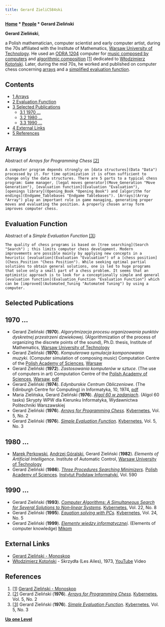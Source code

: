 ```yaml
---
title: Gerard ZieliC584ski
---
```

**[Home](Home "Home") * [People](People "People") * Gerard Zieliński**

**Gerard Zieliński**,

a Polish mathematician, computer scientist and early computer artist, during the 70s affiliated with the Institute of Mathematics, [Warsaw University of Technology](https://en.wikipedia.org/wiki/Warsaw_University_of_Technology).
He used an [ODRA 1204](https://en.wikipedia.org/wiki/Odra_%28computer%29) computer for [music composed by computers](https://en.wikipedia.org/wiki/Computer_music#Music_composed_and_performed_by_computers) and [algorithmic composition](https://en.wikipedia.org/wiki/Algorithmic_composition) <a id="cite-note-1" href="#cite-ref-1">[1]</a> dedicated to [Włodzimierz Kotoński](https://en.wikipedia.org/wiki/W%C5%82odzimierz_Koto%C5%84ski). Later, during the mid 70s, he worked and published on computer chess concerning [arrays](Array "Array") and a [simplified evaluation function](Simplified_Evaluation_Function "Simplified Evaluation Function").

## Contents

- [1 Arrays](#arrays)
- [2 Evaluation Function](#evaluation-function)
- [3 Selected Publications](#selected-publications)
  - [3.1 1970 ...](#1970-...)
  - [3.2 1980 ...](#1980-...)
  - [3.3 1990 ...](#1990-...)
- [4 External Links](#external-links)
- [5 References](#references)

## Arrays

Abstract of *Arrays for Programming Chess* <a id="cite-note-2" href="#cite-ref-2">[2]</a>

```
A computer program depends strongly on [data structures](Data "Data") processed by it. For time optimization it is often sufficient to change only the data structures. There are 5 parts to a typical chess program: Game manager, [legal moves generator](Move_Generation "Move Generation"), [evaluation function](Evaluation "Evaluation"), [openings library](Opening_Book "Opening Book") and [algorithm for endings](Endgame_Tablebases "Endgame Tablebases"). [Arrays](Array "Array") play an important role in game managing, generating proper moves and evaluating the position. A properly chosen array form improves computer chess. 

```

## Evaluation Function

Abstract of a *Simple Evaluation Function* <a id="cite-note-3" href="#cite-ref-3">[3]</a>:

```
The quality of chess programs is based on [tree searching](Search "Search") ; this limits computer chess development. Modern improvements are possible mainly by applying new concepts in a heuristic [evaluation](Evaluation "Evaluation") of a [chess position](Chess_Position "Chess Position"). While seeking optimal partial solutions to obtain general solutions, one is led to huge programs that solve only a small part of a chess problem. It seems that an optimistic approach is to look for a conceptionally simple and general [evaluation function](Evaluation_Function "Evaluation Function") which can be [improved](Automated_Tuning "Automated Tuning") by using a computer.

```

## Selected Publications

## 1970 ...

- Gerard Zieliński (**1970**). *Algorytmizacja procesu organizowania punktóv dyskretnej przestrzeni dzwiekowej*. (Algorithmization of the process of organizing the discrete points of the sound), Ph.D. thesis, Institute of Mathematics, [Warsaw University of Technology](https://en.wikipedia.org/wiki/Warsaw_University_of_Technology)
- Gerard Zieliński (**1970**). *Komputerowa symulacja komponowania muzyki*. (Computer simulation of composing music) Computation Centre of the [Polish Academy of Sciences](https://en.wikipedia.org/wiki/Polish_Academy_of_Sciences), [Warsaw](https://en.wikipedia.org/wiki/Warsaw)
- Gerard Zieliński (**1972**). *Zastosowania komputerów w sztuce*. (The use of computers in art) Computation Centre of the [Polish Academy of Sciences](https://en.wikipedia.org/wiki/Polish_Academy_of_Sciences), [Warsaw](https://en.wikipedia.org/wiki/Warsaw), [pdf](http://monoskop.org/images/3/35/Zielinski_Gerard_1972_Zastosowania_komputerow_w_sztuce.pdf)
- Gerard Zieliński (**1974**). *Edynburskie Centrum Obliczeniowe*. (The Edinburgh Centre for Computing) in Informatyka, 10, 1974, [pdf](http://delibra.bg.polsl.pl/Content/3890/Nr%2010_74.pdf)
- Maria Zielińska, Gerard Zieliński (**1976**). *[Algol 60 w zadaniach](https://integro.uph.edu.pl/integro/271800286988/zielinska-maria/algol-60-w-zadaniach)*. (Algol 60 tasks) Skrypty WPW dla Kierunku Informatyka, Wydawnictwa Politechniki Warszawskiej
- Gerard Zieliński (**1976**). *[Arrays for Programming Chess](https://www.emerald.com/insight/content/doi/10.1108/eb005412/full/html)*. [Kybernetes](https://www.emerald.com/insight/publication/issn/0368-492X), Vol. 5, No. 2
- Gerard Zieliński (**1976**). *[Simple Evaluation Function](https://www.emerald.com/insight/content/doi/10.1108/eb005425/full/html)*. [Kybernetes](https://www.emerald.com/insight/publication/issn/0368-492X), Vol. 5, No. 3

## 1980 ...

- [Marek Perkowski](https://scholar.google.com/citations?user=kbepCxoAAAAJ&hl=en), [Andrzej Góralski](https://pl.wikipedia.org/wiki/Andrzej_G%C3%B3ralski), Gerard Zieliński (**1982**). *Elements of Artificial Intelligence*. Institute of Automatic Control, [Warsaw University of Technology](https://en.wikipedia.org/wiki/Warsaw_University_of_Technology)
- Gerard Zieliński (**1986**). *[Three Procedures Searching Minimizers](https://www.worldcat.org/title/three-procedures-searching-minimizers/oclc/46058427)*. [Polish Academy of Sciences](https://en.wikipedia.org/wiki/Polish_Academy_of_Sciences). [Instytut Podstaw Informatyki](https://pl.wikipedia.org/wiki/Instytut_Podstaw_Informatyki_PAN), Vol. 590

## 1990 ...

- Gerard Zieliński (**1993**). *[Computer Algorithms: A Simultaneous Search for Several Solutions to Non‐linear Systems](https://www.emerald.com/insight/content/doi/10.1108/eb006006/full/html)*. [Kybernetes](https://www.emerald.com/insight/publication/issn/0368-492X), Vol. 22, No. 8
- Gerard Zieliński (**1995**). *[Equation solving with PCs](https://www.emerald.com/insight/content/doi/10.1108/03684929510091526/full/html)*. [Kybernetes](https://www.emerald.com/insight/publication/issn/0368-492X), Vol. 24, No. 5
- Gerard Zieliński (**1999**). *[Elementy wiedzy informatycznej](https://merlin.pl/elementy-wiedzy-informatycznej-gerard-zielinski/1415104/)*. (Elements of computer knowledge) [Mikom](http://pl.wikipedia.org/wiki/MIKOM)

## External Links

- [Gerard Zieliński - Monoskop](https://monoskop.org/Gerard_Zieli%C5%84ski)
- [Włodzimierz Kotoński](https://en.wikipedia.org/wiki/W%C5%82odzimierz_Koto%C5%84ski) - Skrzydła (Les Ailes), 1973, [YouTube](https://en.wikipedia.org/wiki/YouTube) Video

## References

1. <a id="cite-ref-1" href="#cite-note-1">[1]</a> [Gerard Zieliński - Monoskop](http://monoskop.org/Gerard_Zieli%C5%84ski)
1. <a id="cite-ref-2" href="#cite-note-2">[2]</a>  Gerard Zieliński (**1976**). *[Arrays for Programming Chess](https://www.emerald.com/insight/content/doi/10.1108/eb005412/full/html)*. [Kybernetes](https://www.emerald.com/insight/publication/issn/0368-492X), Vol. 5, No. 2
1. <a id="cite-ref-3" href="#cite-note-3">[3]</a> Gerard Zieliński (**1976**). *[Simple Evaluation Function](https://www.emerald.com/insight/content/doi/10.1108/eb005425/full/html)*. [Kybernetes](https://www.emerald.com/insight/publication/issn/0368-492X), Vol. 5, No. 3

**[Up one Level](People "People")**

